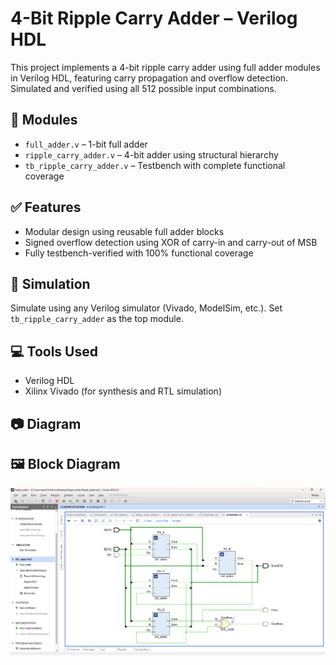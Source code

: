 # 4-Bit Ripple Carry Adder – Verilog HDL

This project implements a 4-bit ripple carry adder using full adder modules in Verilog HDL, featuring carry propagation and overflow detection. Simulated and verified using all 512 possible input combinations.

## 🔧 Modules
- `full_adder.v` – 1-bit full adder
- `ripple_carry_adder.v` – 4-bit adder using structural hierarchy
- `tb_ripple_carry_adder.v` – Testbench with complete functional coverage

## ✅ Features
- Modular design using reusable full adder blocks
- Signed overflow detection using XOR of carry-in and carry-out of MSB
- Fully testbench-verified with 100% functional coverage

## 🧪 Simulation
Simulate using any Verilog simulator (Vivado, ModelSim, etc.). Set `tb_ripple_carry_adder` as the top module.

## 💻 Tools Used
- Verilog HDL
- Xilinx Vivado (for synthesis and RTL simulation)

## 📷 Diagram
## 🖼 Block Diagram



![Ripple Carry Adder](./4-bit-Ripple-Carry-Adder.png)
